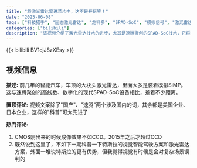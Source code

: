 ```yaml
---
title: "将激光雷达塞进芯片中，这不是开玩笑！"
date: "2025-06-08"
tags: ["科技猎手", "固态激光雷达", "龙科多", "SPAD-SoC", "模拟信号", "激光雷达", "数字化", "数字信号", "集成化", "速腾聚创", "科技猎手2025·1.0计划"]
categories: ["bilibili"]
description: "该视频介绍了激光雷达技术的进步，尤其是速腾聚创的SPAD-SoC技术，它将激光雷达的关键组件集成到芯片中，相比于以往使用模拟SiMP的传统激光雷达，实现了数字化和集成化，代表了固态激光雷达的发展方向。"
---
```


{{< bilibili BV1cjJ8zXEsy >}}

## 视频信息

**描述:**
前几年的智能汽车，车顶的大块头激光雷达，里面大多是装着模拟SiMP。这与速腾聚创的高线数、数字化的现代SPAD-SoC设备相比，差着不少距离。

**置顶评论:**
视频文案除了&#34;国产&#34;、&#34;速腾&#34;两个涉及国内的词，其余都是美国企业、日本企业，这样的&#34;科普&#34;可太先进了

**热门评论:**
1. CMOS刚出来的时候成像效果不如CCD。2015年之后才超过CCD
2. 既然说到这里了，不如下一期科普一下特斯拉的视觉智能驾驶方案和激光雷达方案，外面一堆说特斯拉的更有优势，但我觉得视觉有时候是会对复杂场景误判的
